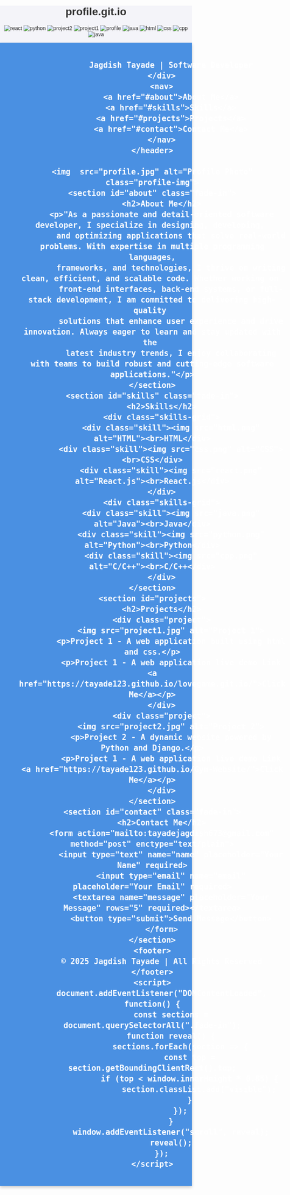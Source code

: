 # profile.git.io
![react](https://github.com/user-attachments/assets/76df8b91-089f-4595-ac8a-bde00bec42fb)
![python](https://github.com/user-attachments/assets/b59a3dc3-8ea6-4938-97a6-235cc0791e68)
![project2](https://github.com/user-attachments/assets/7e70110b-bcea-4ec5-8e9d-4454e69eeb53)
![project1](https://github.com/user-attachments/assets/ec33c078-e5f9-4d06-9de9-1bd7f5a9ed3d)
![profile](https://github.com/user-attachments/assets/539afa38-b924-4438-aea2-09d7a01ebc34)
![java](https://github.com/user-attachments/assets/b58f0626-c18c-4c9a-a4ed-62ee557c01ed)
![html](https://github.com/user-attachments/assets/ab18f9a5-980b-472e-abb4-0d656f6cad0f)
![css](https://github.com/user-attachments/assets/8bb1a403-8eae-49b9-adea-2fc39235543d)
![cpp](https://github.com/user-attachments/assets/5579a9f1-de0a-43fa-b6ae-89ff62f223c4)
![java](https://github.com/user-attachments/assets/0bcd6680-e35f-45c6-a011-123dd73a92f9)

<!DOCTYPE html>
<html lang="en">
<head>
    <meta charset="UTF-8">
    <meta name="viewport" content="width=device-width, initial-scale=1.0">
    <title>Developer Portfolio</title>
    <link rel="stylesheet" href="styles.css">
    <link href="https://fonts.googleapis.com/css2?family=Poppins:wght@300;400;600&display=swap" rel="stylesheet">
    <link href="https://fonts.googleapis.com/css2?family=Poppins:wght@300;400;600&display=swap" rel="stylesheet">
    <script src="https://cdnjs.cloudflare.com/ajax/libs/scrollReveal.js/4.0.9/scrollreveal.min.js"></script>
    <style>
        body {
            font-family: 'Poppins', sans-serif;
            background-color: #f4f4f9;
            color: #333;
            margin: 0;
            padding: 0;
            text-align: center;
            transition: all 0.3s ease-in-out;
        }
        header {
            background-color: #4a90e2;
            color: white;
            padding: 20px;
            font-size: 24px;
            font-weight: 600;
            box-shadow: 0px 4px 8px rgba(0, 0, 0, 0.2);
            display: flex;
            justify-content: space-between;
            align-items: center;
            padding: 20px 50px;
            flex-wrap: wrap;
            animation: slideDown 1s ease-out;
        }
        @keyframes slideDown {
            from {
                transform: translateY(-100px);
                opacity: 0;
            }
            to {
                transform: translateY(0);
                opacity: 1;
            }
        }
        .profile-img {
            width: 200px;
            height: 200px;
            border-radius: 50%;
            object-fit: cover;
            border: 3px solid white;
            margin-top: 30px;
            margin-right: 15px;
            border: 5px solid transparent;
    background: linear-gradient(white, white) padding-box,
                linear-gradient(45deg, #1b1b1b, #fad0c4) border-box;
    border-radius: 50%;
        }
        .header-left {
            display: flex;
            align-items: center;
            gap: 10px;
        }
        nav {
            display: flex;
            gap: 20px;
        }
        nav a {
            color: white;
            text-decoration: none;
            font-size: 18px;
            font-weight: 500;
            transition: color 0.3s;
        }
        nav a:hover {
            color: #ffd700;
        }
        #about, #skills, #projects, #contact {
            padding: 40px;
            animation: fadeIn 1s ease-in;
        }
        #about {
            background: white;
            padding: 40px;
            box-shadow: 0px 4px 6px rgba(0, 0, 0, 0.1);
            border-radius: 10px;
            width: 60%;
            margin: 20px auto;
        }
        .skills-grid {
            display: grid;
            grid-template-columns: repeat(auto-fit, minmax(120px, 1fr));
            gap: 20px;
            padding: 20px;
            justify-items: center;
        }
        .skill {
            background: white;
            padding: 15px;
            border-radius: 8px;
            box-shadow: 0px 4px 6px rgba(0, 0, 0, 0.1);
            text-align: center;
            width: 120px;
            transition: transform 0.3s;
        }
        .skill:hover {
            transform: translateY(-5px);
        }
        #projects {
            padding: 40px;
            background: #fff;
            box-shadow: 0px 4px 6px rgba(0, 0, 0, 0.1);
            border-radius: 10px;
            width: 80%;
            margin: 20px auto;
        }
        .project img {
            width: 100%;
            max-width: 400px;
            border-radius: 8px;
        }
        #contact {
            background: #ffffff;
            padding: 50px;
            box-shadow: 0px 4px 8px rgba(0, 0, 0, 0.1);
            border-radius: 10px;
            width: 40%;
            margin: 40px auto;
            text-align: left;
        }
        #contact input, #contact textarea {
            width: 100%;
            padding: 10px;
            border: 1px solid #ccc;
            border-radius: 5px;
            font-size: 16px;
        }
        #contact button {
            background-color: #4a90e2;
            color: white;
            padding: 10px;
            border: none;
            border-radius: 5px;
            cursor: pointer;
            font-size: 18px;
            transition: background 0.3s;
        }
        #contact button:hover {
            background-color: #357ABD;
        }
        footer {
            background: #4a90e2;
            color: white;
            padding: 20px;
            margin-top: 40px;
            text-align: center;
            font-size: 16px;
            font-weight: 500;
        }
        /* Responsive Design */
        @media (max-width: 768px) {
            header {
                flex-direction: column;
                text-align: center;
            }
            nav {
                flex-direction: column;
                gap: 10px;
                margin-top: 10px;
            }
            #about, #projects, #contact {
                width: 90%;
            }
            .skills-grid {
                grid-template-columns: repeat(auto-fit, minmax(80px, 1fr));
            }
        }
        .fade-in {
            opacity: 0;
            transform: translateY(20px);
            transition: opacity 0.8s ease-out, transform 0.8s ease-out;
        }
        .fade-in.visible {
            opacity: 1;
            transform: translateY(0);
        }
        .skill:hover {
            transform: scale(1.1);
            transition: transform 0.3s ease-in-out;
        }
        #contact button:hover {
            transform: scale(1.05);
        }
    </style>
</head>
<body>
    <header>
        <div class="header-left">
            
            Jagdish Tayade | Software Developer
        </div>
        <nav>
            <a href="#about">About Me</a>
            <a href="#skills">Skills</a>
            <a href="#projects">Projects</a>
            <a href="#contact">Contact Me</a>
        </nav>
    </header>

    <img  src="profile.jpg" alt="Profile Photo" class="profile-img">
    <section id="about" class="fade-in">
        <h2>About Me</h2>
        <p>"As a passionate and detail-oriented software developer, I specialize in designing, developing, 
            and optimizing applications that solve real-world problems. With expertise in multiple programming languages,
            frameworks, and technologies, I thrive on writing clean, efficient, and scalable code. Whether working on 
            front-end interfaces, back-end systems, or full-stack development, I am committed to delivering high-quality 
            solutions that enhance user experience and drive innovation. Always eager to learn and stay updated with the 
            latest industry trends, I enjoy collaborating with teams to build robust and cutting-edge software applications."</p>
    </section>
    <section id="skills" class="fade-in">
        <h2>Skills</h2>
        <div class="skills-grid">
            <div class="skill"><img src="html.png" alt="HTML"><br>HTML</div>
            <div class="skill"><img src="css.png" alt="CSS"><br>CSS</div>
            <div class="skill"><img src="react.png" alt="React.js"><br>React.js</div>
        </div>
        <div class="skills-grid">
            <div class="skill"><img src="java.png" alt="Java"><br>Java</div>
            <div class="skill"><img src="python.png" alt="Python"><br>Python</div>
            <div class="skill"><img src="cpp.png" alt="C/C++"><br>C/C++</div>
        </div>
    </section>
    <section id="projects">
        <h2>Projects</h2>
        <div class="project">
            <img src="project1.jpg" alt="Project 1">
            <p>Project 1 - A web application built using html and css.</p>
            <p>Project 1 - A web application live demo Link <a href="https://tayade123.github.io/lovegame.git.io/">Click Me</a></p>
        </div>
        <div class="project">
            <img src="project2.jpg" alt="Project 2">
            <p>Project 2 - A dynamic website powered by Python and Django.</p>
            <p>Project 1 - A web application live demo Link <a href="https://tayade123.github.io/Gym-Website/">Click Me</a></p>
        </div>
    </section>
    <section id="contact" class="fade-in">
        <h2>Contact Me</h2>
        <form action="mailto:tayadejagdish673@gmail.com" method="post" enctype="text/plain">
            <input type="text" name="name" placeholder="Your Name" required>
            <input type="email" name="email" placeholder="Your Email" required>
            <textarea name="message" placeholder="Your Message" rows="5" required></textarea>
            <button type="submit">Send Message</button>
        </form>
    </section>
    <footer>
        © 2025 Jagdish Tayade | All Rights Reserved
    </footer>
    <script>
        document.addEventListener("DOMContentLoaded", function() {
            const sections = document.querySelectorAll(".fade-in");
            function reveal() {
                sections.forEach(section => {
                    const top = section.getBoundingClientRect().top;
                    if (top < window.innerHeight * 0.85) {
                        section.classList.add("visible");
                    }
                });
            }
            window.addEventListener("scroll", reveal);
            reveal();
        });
    </script>
</body>
</html>
